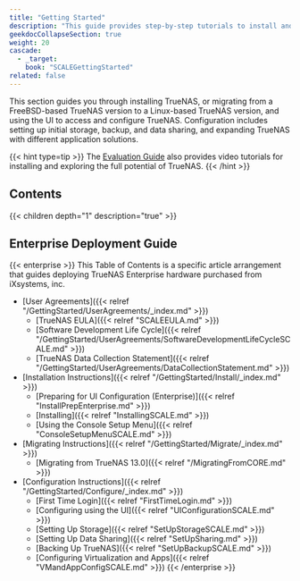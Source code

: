 ```yaml
---
title: "Getting Started"
description: "This guide provides step-by-step tutorials to install and configure TrueNAS. An additional guide shows how to apply and configure TrueNAS Enterprise licensed systems."
geekdocCollapseSection: true
weight: 20
cascade:
  - _target:
    book: "SCALEGettingStarted"
related: false
---
```


This section guides you through installing TrueNAS, or migrating from a FreeBSD-based TrueNAS version to a Linux-based TrueNAS version, and using the UI to access and configure TrueNAS.
Configuration includes setting up initial storage, backup, and data sharing, and expanding TrueNAS with different application solutions.

{{< hint type=tip >}}
The [Evaluation Guide](https://www.truenas.com/evaluating-truenas-scale/) also provides video tutorials for installing and exploring the full potential of TrueNAS.
{{< /hint >}}

<div class="noprint">

## Contents

{{< children depth="1" description="true" >}}

## Enterprise Deployment Guide

{{< enterprise >}}
This Table of Contents is a specific article arrangement that guides deploying TrueNAS Enterprise hardware purchased from iXsystems, inc.

* [User Agreements]({{< relref "/GettingStarted/UserAgreements/_index.md" >}})
  * [TrueNAS EULA]({{< relref "SCALEEULA.md" >}})
  * [Software Development Life Cycle]({{< relref "/GettingStarted/UserAgreements/SoftwareDevelopmentLifeCycleSCALE.md" >}})
  * [TrueNAS Data Collection Statement]({{< relref "/GettingStarted/UserAgreements/DataCollectionStatement.md" >}})
* [Installation Instructions]({{< relref "/GettingStarted/Install/_index.md" >}})
  * [Preparing for UI Configuration (Enterprise)]({{< relref "InstallPrepEnterprise.md" >}})
  * [Installing]({{< relref "InstallingSCALE.md" >}})
  * [Using the Console Setup Menu]({{< relref "ConsoleSetupMenuSCALE.md" >}})
* [Migrating Instructions]({{< relref "/GettingStarted/Migrate/_index.md" >}})
  * [Migrating from TrueNAS 13.0]({{< relref "/MigratingFromCORE.md" >}})
* [Configuration Instructions]({{< relref "/GettingStarted/Configure/_index.md" >}})
  * [First Time Login]({{< relref "FirstTimeLogin.md" >}})
  * [Configuring using the UI]({{< relref "UIConfigurationSCALE.md" >}})
  * [Setting Up Storage]({{< relref "SetUpStorageSCALE.md" >}})
  * [Setting Up Data Sharing]({{< relref "SetUpSharing.md" >}})
  * [Backing Up TrueNAS]({{< relref "SetUpBackupSCALE.md" >}})
  * [Configuring Virtualization and Apps]({{< relref "VMandAppConfigSCALE.md" >}})
{{< /enterprise >}}

</div>
